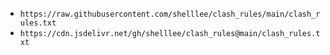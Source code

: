 - `https://raw.githubusercontent.com/shelllee/clash_rules/main/clash_rules.txt`
- `https://cdn.jsdelivr.net/gh/shelllee/clash_rules@main/clash_rules.txt`

